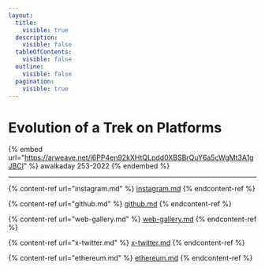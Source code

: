 ```yaml
---
layout:
  title:
    visible: true
  description:
    visible: false
  tableOfContents:
    visible: false
  outline:
    visible: false
  pagination:
    visible: true
---
```


# Evolution of a Trek on Platforms

{% embed url="https://arweave.net/i6PP4en92kXHtQLpdd0XBSBrQuY6a5cWgMt3A1gJBCI" %}
awalkaday 253-2022
{% endembed %}

***

{% content-ref url="instagram.md" %}
[instagram.md](instagram.md)
{% endcontent-ref %}

{% content-ref url="github.md" %}
[github.md](github.md)
{% endcontent-ref %}

{% content-ref url="web-gallery.md" %}
[web-gallery.md](web-gallery.md)
{% endcontent-ref %}

{% content-ref url="x-twitter.md" %}
[x-twitter.md](x-twitter.md)
{% endcontent-ref %}

{% content-ref url="ethereum.md" %}
[ethereum.md](ethereum.md)
{% endcontent-ref %}

